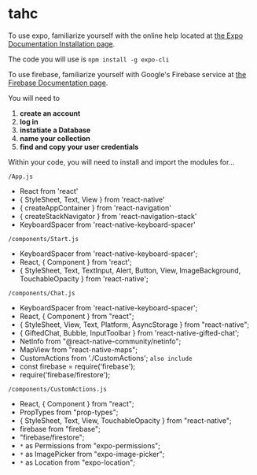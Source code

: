 # tahc
To use expo, familiarize yourself with the online help located at [the Expo Documentation Installation page](https://docs.expo.io/versions/latest/get-started/installation/).

The code you will use is `npm install -g expo-cli`

To use firebase, familiarize yourself with Google's Firebase service at [the Firebase Documentation page](https://firebase.google.com/docs/firestore/data-model).

You will need to
  1. **create an account**
  2. **log in**
  3. **instatiate a Database**
  4. **name your collection**
  5. **find and copy your user credentials**

Within your code, you will need to install and import the modules for...

`/App.js`
  *  React from 'react'
  *  { StyleSheet, Text, View } from 'react-native'
  *  { createAppContainer } from 'react-navigation'
  *  { createStackNavigator } from 'react-navigation-stack'
  *  KeyboardSpacer from 'react-native-keyboard-spacer'

`/components/Start.js`
  *  KeyboardSpacer from 'react-native-keyboard-spacer';
  *  React, { Component } from 'react';
  *  { StyleSheet, Text, TextInput, Alert, Button, View, ImageBackground, TouchableOpacity } from 'react-native';

`/components/Chat.js`
  * KeyboardSpacer from 'react-native-keyboard-spacer';
  * React, { Component } from "react";
  * { StyleSheet, View, Text, Platform, AsyncStorage } from "react-native";
  * { GiftedChat, Bubble, InputToolbar } from 'react-native-gifted-chat';
  * NetInfo from "@react-native-community/netinfo";
  * MapView from "react-native-maps";
  * CustomActions from './CustomActions';
`also include`
  * const firebase = require('firebase');
  * require('firebase/firestore');

`/components/CustomActions.js`
  * React, { Component } from "react";
  * PropTypes from "prop-types";
  * { StyleSheet, Text, View, TouchableOpacity } from "react-native";
  * firebase from "firebase";
  * "firebase/firestore";
  * `*` as Permissions from "expo-permissions";
  * `*` as ImagePicker from "expo-image-picker";
  * `*` as Location from "expo-location";
